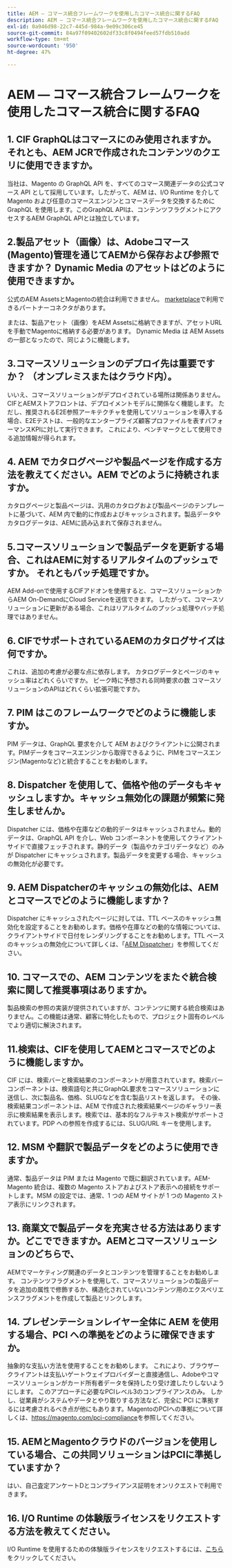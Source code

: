 ```yaml
---
title: AEM — コマース統合フレームワークを使用したコマース統合に関するFAQ
description: AEM — コマース統合フレームワークを使用したコマース統合に関するFAQ
exl-id: 0a946d98-22c7-445d-984a-9e09c306ce45
source-git-commit: 84a97f09402602df33c8f0494feed57fdb510add
workflow-type: tm+mt
source-wordcount: '950'
ht-degree: 47%

---
```


# AEM — コマース統合フレームワークを使用したコマース統合に関するFAQ

## 1. CIF GraphQLはコマースにのみ使用されますか。それとも、AEM JCRで作成されたコンテンツのクエリに使用できますか。

当社は、Magento の GraphQL API を、すべてのコマース関連データの公式コマース API として採用しています。したがって、AEM は、I/O Runtime を介して Magento および任意のコマースエンジンとコマースデータを交換するために GraphQL を使用します。このGraphQL APIは、コンテンツフラグメントにアクセスするAEM GraphQL APIとは独立しています。

## 2.製品アセット（画像）は、Adobeコマース(Magento)管理を通じてAEMから保存および参照できますか？ Dynamic Media のアセットはどのように使用できますか。

公式のAEM AssetsとMagentoの統合は利用できません。 [marketplace](https://marketplace.magento.com/bounteous-dam.html)で利用できるパートナーコネクタがあります。

または、製品アセット（画像）をAEM Assetsに格納できますが、アセットURLを手動でMagentoに格納する必要があります。 Dynamic Media は AEM Assets の一部となったので、同じように機能します。

## 3.コマースソリューションのデプロイ先は重要ですか？ （オンプレミスまたはクラウド内）。

いいえ、コマースソリューションがデプロイされている場所は関係ありません。 CIFとAEMストアフロントは、デプロイメントモデルに関係なく機能します。 ただし、推奨されるE2E参照アーキテクチャを使用してソリューションを導入する場合、E2Eテストは、一般的なエンタープライズ顧客プロファイルを表すパフォーマンスKPIに対して実行できます。 これにより、ベンチマークとして使用できる追加情報が得られます。

## 4. AEM でカタログページや製品ページを作成する方法を教えてください。AEM でどのように持続されますか。

カタログページと製品ページは、汎用のカタログおよび製品ページのテンプレートに基づいて、AEM 内で動的に作成およびキャッシュされます。製品データやカタログデータは、AEMに読み込まれて保存されません。

## 5.コマースソリューションで製品データを更新する場合、これはAEMに対するリアルタイムのプッシュですか。 それともバッチ処理ですか。

AEM Add-onで使用するCIFアドオンを使用すると、コマースソリューションからAEM On-DemandにCloud Serviceを送信できます。 したがって、コマースソリューションに更新がある場合、これはリアルタイムのプッシュ処理やバッチ処理ではありません。

## 6. CIFでサポートされているAEMのカタログサイズは何ですか。

これは、追加の考慮が必要な点に依存します。 カタログデータとページのキャッシュ率はどれくらいですか。 ピーク時に予想される同時要求の数 コマースソリューションのAPIはどれくらい拡張可能ですか。

## 7. PIM はこのフレームワークでどのように機能しますか。

PIM データは、GraphQL 要求を介して AEM およびクライアントに公開されます。PIMデータをコマースエンジンから取得できるように、PIMをコマースエンジン(Magentoなど)と統合することをお勧めします。

## 8. Dispatcher を使用して、価格や他のデータもキャッシュしますか。キャッシュ無効化の課題が頻繁に発生しませんか。

Dispatcher には、価格や在庫などの動的データはキャッシュされません。動的データは、GraphQL API を介し、Web コンポーネントを使用してクライアントサイドで直接フェッチされます。静的データ（製品やカテゴリデータなど）のみが Dispatcher にキャッシュされます。製品データを変更する場合、キャッシュの無効化が必要です。

## 9. AEM Dispatcherのキャッシュの無効化は、AEMとコマースでどのように機能しますか？

Dispatcher にキャッシュされたページに対しては、TTL ベースのキャッシュ無効化を設定することをお勧めします。価格や在庫などの動的な情報については、クライアントサイドで日付をレンダリングすることをお勧めします。TTL ベースのキャッシュの無効化について詳しくは、「[AEM Dispatcher](https://helpx.adobe.com/jp/experience-manager/kb/optimizing-the-dispatcher-cache.html)」を参照してください。

## 10. コマースでの、AEM コンテンツをまたぐ統合検索に関して推奨事項はありますか。

製品検索の参照の実装が提供されていますが、コンテンツに関する統合検索はありません。この機能は通常、顧客に特化したもので、プロジェクト固有のレベルでより適切に解決されます。

## 11.検索は、CIFを使用してAEMとコマースでどのように機能しますか。

CIF には、検索バーと検索結果のコンポーネントが用意されています。検索バーコンポーネントは、検索語句と共にGraphQL要求をコマースソリューションに送信し、次に製品名、価格、SLUGなどを含む製品リストを返します。 その後、検索結果コンポーネントは、AEM で作成された検索結果ページのギャラリー表示に検索結果を表示します。検索では、基本的なフルテキスト検索がサポートされています。PDP への参照を作成するには、SLUG/URL キーを使用します。

## 12. MSM や翻訳で製品データをどのように使用できますか。

通常、製品データは PIM または Magento で既に翻訳されています。AEM-Magento 統合は、複数の Magento ストアおよびストア表示への接続をサポートします。MSM の設定では、通常、1 つの AEM サイトが 1 つの Magento ストア表示にリンクされます。

## 13. 商業文で製品データを充実させる方法はありますか。どこでできますか。AEMとコマースソリューションのどちらで、

AEMでマーケティング関連のデータとコンテンツを管理することをお勧めします。 コンテンツフラグメントを使用して、コマースソリューションの製品データを追加の属性で修飾するか、構造化されていないコンテンツ用のエクスペリエンスフラグメントを作成して製品とリンクします。

## 14. プレゼンテーションレイヤー全体に AEM を使用する場合、PCI への準拠をどのように確保できますか。

抽象的な支払い方法を使用することをお勧めします。 これにより、ブラウザークライアントは支払いゲートウェイプロバイダーと直接通信し、Adobeやコマースソリューションがカード所有者データを保持したり受け渡したりしないようにします。 このアプローチに必要なPCIレベル3のコンプライアンスのみ。 しかし、従業員がシステムやデータとやり取りする方法など、完全に PCI に準拠するには考慮されるべき点が他にもあります。MagentoのPCIへの準拠について詳しくは、<https://magento.com/pci-compliance>を参照してください。

## 15. AEMとMagentoクラウドのバージョンを使用している場合、この共同ソリューションはPCIに準拠していますか？

はい、自己査定アンケートDとコンプライアンス証明をオンリクエストで利用できます。

## 16. I/O Runtime の体験版ライセンスをリクエストする方法を教えてください。

I/O Runtime を使用するための体験版ライセンスをリクエストするには、[こちら](https://adobeio.typeform.com/to/obqgRm)をクリックしてください。
